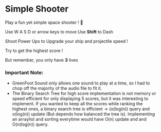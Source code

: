 # Simple Shooter
Play a fun yet simple space shooter ! 👾

Use W A S D or arrow keys to move
Use **Shift** to Dash

Shoot Power Ups to Upgrade your ship and projectile speed !

Try to get the highest score !

But remember, you only have **3** lives

### Important Note: 
* GreenFoot Sound only allows one sound to play at a time, so I had to chop off the majority of the audio file to fit it.
* The Binary Search Tree for high score implementation is not memory or speed efficient for only displaying 5 scores, but it was interesting to implement. If you wanted to keep all the scores while ranking the highest ones, a binary search tree is efficient -> (o(log(n)) query and o(log(n)) update (But depends how balanced the tree is). Implementing an arraylist and sorting everytime would have O(n) update and and O(n(log(n)) query.
